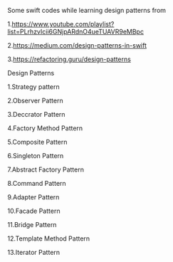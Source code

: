 Some swift codes while learning design patterns from 

1.https://www.youtube.com/playlist?list=PLrhzvIcii6GNjpARdnO4ueTUAVR9eMBpc

2.https://medium.com/design-patterns-in-swift 

3.https://refactoring.guru/design-patterns

Design Patterns


1.Strategy pattern

2.Observer Pattern

3.Deccrator Pattern

4.Factory Method Pattern

5.Composite Pattern

6.Singleton Pattern

7.Abstract Factory Pattern

8.Command Pattern

9.Adapter Pattern

10.Facade Pattern

11.Bridge Pattern

12.Template Method Pattern

13.Iterator Pattern
